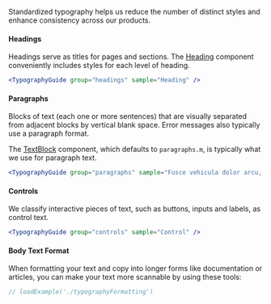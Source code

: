 Standardized typography helps us reduce the number of distinct styles and enhance consistency across our products.

#### Headings<a name="headings"></a>

Headings serve as titles for pages and sections. The [Heading](#!/Heading) component conveniently includes styles for each level of heading.

```jsx noeditor
<TypographyGuide group="headings" sample="Heading" />
```

#### Paragraphs<a name="paragraphs"></a>

Blocks of text (each one or more sentences) that are visually separated from adjacent blocks by vertical blank space. Error messages also typically use a paragraph format.

The [TextBlock](#!/TextBlock) component, which defaults to `paragraphs.m`, is typically what we use for paragraph text.

```jsx noeditor
<TypographyGuide group="paragraphs" sample="Fusce vehicula dolor arcu, sit amet blandit dolor mollis nec." />
```

#### Controls<a name="controls"></a>

We classify interactive pieces of text, such as buttons, inputs and labels, as control text.

```jsx noeditor
<TypographyGuide group="controls" sample="Control" />
```

#### Body Text Format

When formatting your text and copy into longer forms like documentation or articles, you can make your text more scannable by using these tools:

```jsx
// loadExample('./typographyFormatting')
```
